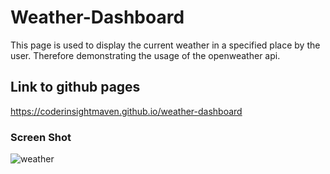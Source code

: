 # Weather-Dashboard
This page is used to display the current weather in a specified place by the user. Therefore demonstrating the usage of the openweather api.

## Link to github pages
https://coderinsightmaven.github.io/weather-dashboard


### Screen Shot

![weather](https://github.com/Coderinsightmaven/Weather-Dashboard/assets/104241865/a0b1a6f3-0070-4267-94ea-a0a9b287822d)
